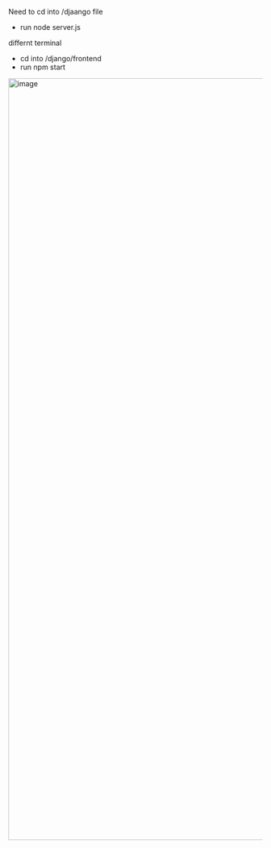 Need to cd into /djaango file 
- run node server.js

differnt terminal
- cd into /django/frontend
- run npm start

<img width="1512" alt="image" src="https://github.com/user-attachments/assets/e763d8bd-561e-4180-9406-605d8c2b47a9">
